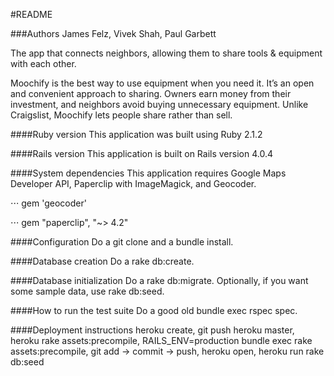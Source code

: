 #README

###Authors
James Felz, Vivek Shah, Paul Garbett

The app that connects neighbors, allowing them to share tools & equipment with each other.

Moochify is the best way to use equipment when you need it. It’s an open and convenient approach to sharing. Owners earn money from their investment, and neighbors avoid buying unnecessary equipment. Unlike Craigslist, Moochify lets people share rather than sell.

####Ruby version
This application was built using Ruby 2.1.2

####Rails version
This application is built on Rails version 4.0.4

####System dependencies
This application requires Google Maps Developer API, Paperclip with ImageMagick, and Geocoder.

⋅⋅⋅ gem 'geocoder'

⋅⋅⋅ gem "paperclip", "~> 4.2"

####Configuration
Do a git clone and a bundle install.

####Database creation
Do a rake db:create.

####Database initialization
Do a rake db:migrate.  Optionally, if you want some sample data, use rake db:seed.

####How to run the test suite
Do a good old bundle exec rspec spec.

####Deployment instructions
heroku create, git push heroku master, heroku rake assets:precompile, RAILS_ENV=production bundle exec rake assets:precompile, git add -> commit -> push, heroku open, heroku run rake db:seed